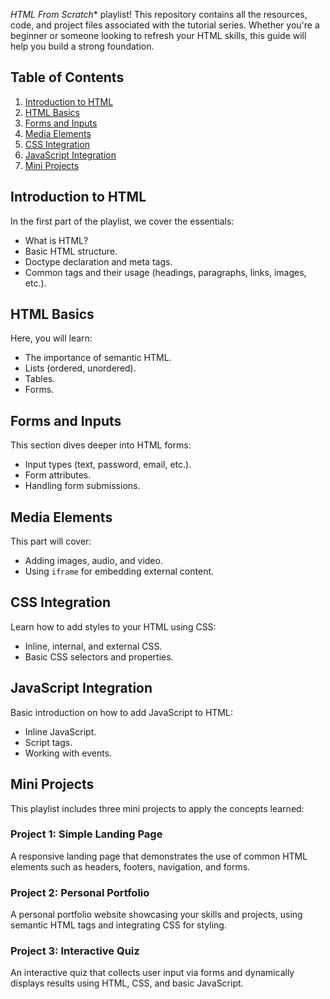 *HTML From Scratch** playlist! This repository contains all the resources, code, and project files associated with the tutorial series. Whether you're a beginner or someone looking to refresh your HTML skills, this guide will help you build a strong foundation.

## Table of Contents
1. [Introduction to HTML](#introduction-to-html)
2. [HTML Basics](#html-basics)
3. [Forms and Inputs](#forms-and-inputs)
4. [Media Elements](#media-elements)
5. [CSS Integration](#css-integration)
6. [JavaScript Integration](#javascript-integration)
7. [Mini Projects](#mini-projects)

## Introduction to HTML
In the first part of the playlist, we cover the essentials:
- What is HTML?
- Basic HTML structure.
- Doctype declaration and meta tags.
- Common tags and their usage (headings, paragraphs, links, images, etc.).

## HTML Basics
Here, you will learn:
- The importance of semantic HTML.
- Lists (ordered, unordered).
- Tables.
- Forms.
  
## Forms and Inputs
This section dives deeper into HTML forms:
- Input types (text, password, email, etc.).
- Form attributes.
- Handling form submissions.
  
## Media Elements
This part will cover:
- Adding images, audio, and video.
- Using `iframe` for embedding external content.

## CSS Integration
Learn how to add styles to your HTML using CSS:
- Inline, internal, and external CSS.
- Basic CSS selectors and properties.
  
## JavaScript Integration
Basic introduction on how to add JavaScript to HTML:
- Inline JavaScript.
- Script tags.
- Working with events.

## Mini Projects
This playlist includes three mini projects to apply the concepts learned:

### Project 1: Simple Landing Page
A responsive landing page that demonstrates the use of common HTML elements such as headers, footers, navigation, and forms.

### Project 2: Personal Portfolio
A personal portfolio website showcasing your skills and projects, using semantic HTML tags and integrating CSS for styling.

### Project 3: Interactive Quiz
An interactive quiz that collects user input via forms and dynamically displays results using HTML, CSS, and basic JavaScript.